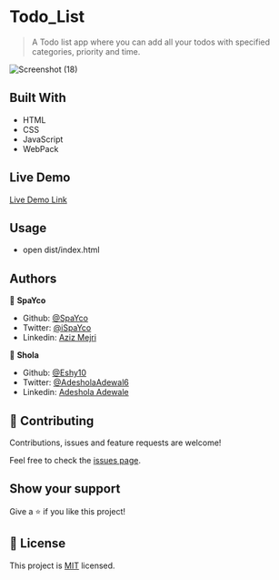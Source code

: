 # Todo_List

> A Todo list app where you can add all your todos with specified categories, priority and time.

![Screenshot (18)](https://user-images.githubusercontent.com/52670459/89434078-0844f280-d73b-11ea-8f02-7dc04c36cea8.png)


## Built With

- HTML
- CSS
- JavaScript
- WebPack

## Live Demo

[Live Demo Link]( https://elated-leakey-cd29e5.netlify.app)


## Usage

 - open dist/index.html

## Authors

👤 **SpaYco**

- Github: [@SpaYco](https://github.com/SpaYco)
- Twitter: [@iSpaYco](https://twitter.com/iSpaYco)
- Linkedin: [Aziz Mejri](https://www.linkedin.com/in/spayco/)

👤 **Shola**

- Github: [@Eshy10](https://github.com/Eshy10)
- Twitter: [@AdesholaAdewal6](https://twitter.com/AdesholaAdewal6)
- Linkedin: [Adeshola Adewale ](https://www.linkedin.com/in/adewale-adeshola/)

## 🤝 Contributing

Contributions, issues and feature requests are welcome!

Feel free to check the [issues page](issues/).

## Show your support

Give a ⭐️ if you like this project!

## 📝 License

This project is [MIT](lic.url) licensed.
